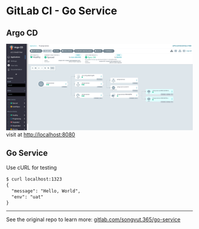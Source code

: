 # GitLab CI - Go Service

## Argo CD

![argocd](docs/argocd.png)
visit at [http://localhost:8080](http://localhost:8080)

## Go Service

Use cURL for testing
```
$ curl localhost:1323
{
  "message": "Hello, World",
  "env": "uat"
}
```

---

See the original repo to learn more: [gitlab.com/songvut.365/go-service](https://gitlab.com/songvut.365/go-service)
